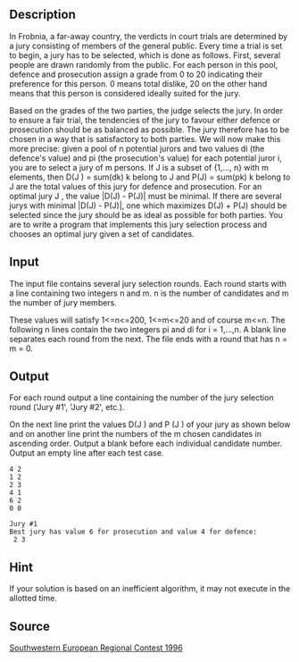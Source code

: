 <h2>Description</h2><p>In Frobnia, a far-away country, the verdicts in court trials are determined by a jury consisting of members of the general public. Every time a trial is set to begin, a jury has to be selected, which is done as follows. First, several people are drawn randomly from the public. For each person in this pool, defence and prosecution assign a grade from 0 to 20 indicating their preference for this person. 0 means total dislike, 20 on the other hand means that this person is considered ideally suited for the jury. 
</p>Based on the grades of the two parties, the judge selects the jury. In order to ensure a fair trial, the tendencies of the jury to favour either defence or prosecution should be as balanced as possible. The jury therefore has to be chosen in a way that is satisfactory to both parties. 
We will now make this more precise: given a pool of n potential jurors and two values di (the defence's value) and pi (the prosecution's value) for each potential juror i, you are to select a jury of m persons. If J is a subset of {1,..., n} with m elements, then D(J ) = sum(dk)  k belong to J
and P(J) = sum(pk) k belong to J are the total values of this jury for defence and prosecution. 
For an optimal jury J , the value |D(J) - P(J)| must be minimal. If there are several jurys with minimal |D(J) - P(J)|, one which maximizes D(J) + P(J) should be selected since the jury should be as ideal as possible for both parties. 
You are to write a program that implements this jury selection process and chooses an optimal jury given a set of candidates. <h2>Input</h2><p>The input file contains several jury selection rounds. Each round starts with a line containing two integers n and m. n is the number of candidates and m the number of jury members. 
</p>These values will satisfy 1&lt;=n&lt;=200, 1&lt;=m&lt;=20 and of course m&lt;=n. The following n lines contain the two integers pi and di for i = 1,...,n. A blank line separates each round from the next. 
The file ends with a round that has n = m = 0. <h2>Output</h2><p>For each round output a line containing the number of the jury selection round ('Jury #1', 'Jury #2', etc.). 
</p>On the next line print the values D(J ) and P (J ) of your jury as shown below and on another line print the numbers of the m chosen candidates in ascending order. Output a blank before each individual candidate number. 
Output an empty line after each test case. <pre><code class="language-input1">4 2 
1 2 
2 3 
4 1 
6 2 
0 0 </code></pre><pre><code class="language-output1">Jury #1 
Best jury has value 6 for prosecution and value 4 for defence: 
 2 3 </code></pre><h2>Hint</h2><p>If your solution is based on an inefficient algorithm, it may not execute in the allotted time. </p><h2>Source</h2><a href="searchproblem?field=source&amp;key=Southwestern+European+Regional+Contest+1996">Southwestern European Regional Contest 1996</a>